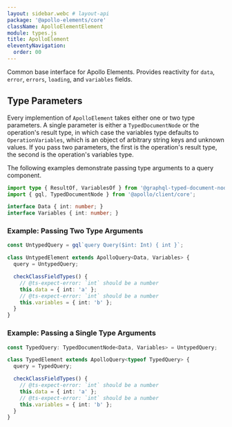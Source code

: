 ```yaml
---
layout: sidebar.webc # layout-api
package: '@apollo-elements/core'
className: ApolloElementElement
module: types.js
title: ApolloElement
eleventyNavigation:
  order: 00
---
```

<!-- ----------------------------------------------------------------------------------------
     Welcome! This file includes automatically generated API documentation.
     To edit the docs that appear within, find the original source file under `packages/*`,
     corresponding to the package name and module in this YAML front-matter block.
     Thank you for your interest in Apollo Elements 😁
------------------------------------------------------------------------------------------ -->

Common base interface for Apollo Elements. Provides reactivity for `data`, 
`error`, `errors`, `loading`, and `variables` fields.

## Type Parameters

Every implemention of `ApolloElement` takes either one or two type parameters. A 
single parameter is either a `TypedDocumentNode` or the operation's result type, 
in which case the variables type defaults to `OperationVariables`, which is an 
object of arbitrary string keys and unknown values. If you pass two parameters, 
the first is the operation's result type, the second is the operation's 
variables type.

The following examples demonstrate passing type arguments to a query component.

```ts
import type { ResultOf, VariablesOf } from '@graphql-typed-document-node/core';
import { gql, TypedDocumentNode } from '@apollo/client/core';

interface Data { int: number; }
interface Variables { int: number; }
```

### Example: Passing Two Type Arguments

```ts
const UntypedQuery = gql`query Query($int: Int) { int }`;

class UntypedElement extends ApolloQuery<Data, Variables> {
  query = UntypedQuery;

  checkClassFieldTypes() {
    // @ts-expect-error: `int` should be a number
    this.data = { int: 'a' };
    // @ts-expect-error: `int` should be a number
    this.variables = { int: 'b' };
  }
}
```

### Example: Passing a Single Type Arguments

```ts
const TypedQuery: TypedDocumentNode<Data, Variables> = UntypedQuery;

class TypedElement extends ApolloQuery<typeof TypedQuery> {
  query = TypedQuery;

  checkClassFieldTypes() {
    // @ts-expect-error: `int` should be a number
    this.data = { int: 'a' };
    // @ts-expect-error: `int` should be a number
    this.variables = { int: 'b' };
  }
}
```
